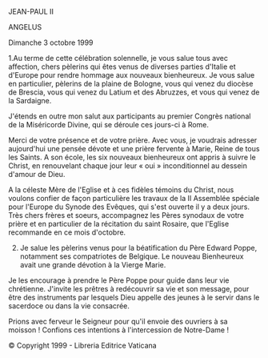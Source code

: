 JEAN-PAUL II

ANGELUS

Dimanche 3 octobre 1999

1.Au terme de cette célébration solennelle, je vous salue tous avec affection, chers pèlerins qui êtes venus de diverses parties d'Italie et d'Europe pour rendre hommage aux nouveaux bienheureux. Je vous salue en particulier, pèlerins de la plaine de Bologne, vous qui venez du diocèse de Brescia, vous qui venez du Latium et des Abruzzes, et vous qui venez de la Sardaigne.

J'étends en outre mon salut aux participants au premier Congrès national de la Miséricorde Divine, qui se déroule ces jours-ci à Rome.

Merci de votre présence et de votre prière. Avec vous, je voudrais adresser aujourd'hui une pensée dévote et une prière fervente à Marie, Reine de tous les Saints. A son école, les six nouveaux bienheureux ont appris à suivre le Christ, en renouvelant chaque jour leur « oui » inconditionnel au dessein d'amour de Dieu.

A la céleste Mère de l'Eglise et à ces fidèles témoins du Christ, nous voulons confier de façon particulière les travaux de la II Assemblée spéciale pour l'Europe du Synode des Evêques, qui s'est ouverte il y a deux jours. Très chers frères et soeurs, accompagnez les Pères synodaux de votre prière et en particulier de la récitation du saint Rosaire, que l'Eglise recommande en ce mois d'octobre.

2. Je salue les pèlerins venus pour la béatification du Père Edward Poppe, notamment ses compatriotes de Belgique. Le nouveau Bienheureux avait une grande dévotion à la Vierge Marie.

Je les encourage à prendre le Père Poppe pour guide dans leur vie chrétienne. J'invite les prêtres à redécouvrir sa vie et son message, pour être des instruments par lesquels Dieu appelle des jeunes à le servir dans le sacerdoce ou dans la vie consacrée.

Prions avec ferveur le Seigneur pour qu'il envoie des ouvriers à sa moisson ! Confions ces intentions à l'intercession de Notre-Dame !

© Copyright 1999 - Libreria Editrice Vaticana